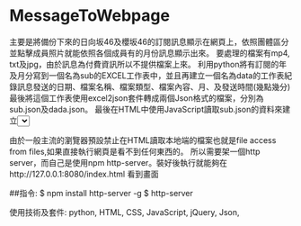# MessageToWebpage
主要是將備份下來的日向坂46及櫻坂46的訂閱訊息顯示在網頁上，依照團體區分並點擊成員照片就能依照各個成員有的月份訊息顯示出來。
要處理的檔案有mp4, txt及jpg，由於訊息為付費資訊所以不提供檔案上來。
利用python將有訂閱的年及月分寫到一個名為sub的EXCEL工作表中，並且再建立一個名為data的工作表紀錄訊息發送的日期、檔案名稱、檔案類型、檔案內容、月、及發送時間(幾點幾分)
最後將這個工作表使用excel2json套件轉成兩個Json格式的檔案，分別為sub.json及dada.json。
最後在HTML中使用JavaScript讀取sub.json的資料來建立<select>年月選項給使用者選擇。
選擇之後將會依據選擇的年月讀取data.json中相符的資料並且依據檔案類型來分別作處理。

由於一般主流的瀏覽器預設禁止在HTML讀取本地端的檔案也就是file access from files,如果直接執行網頁是看不到任何東西的。
所以需要架一個http server，而自己是使用npm http-server。裝好後執行就能夠在http://127.0.0.1:8080/index.html 看到畫面

##指令:
$ npm install http-server -g
$ http-server

使用技術及套件: python, HTML, CSS, JavaScript, jQuery, Json, 

